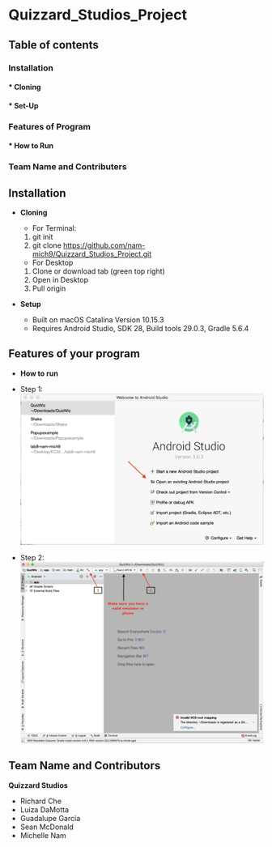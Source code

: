 # Quizzard_Studios_Project

## Table of contents
 ### Installation
  ####  * Cloning
  ####  * Set-Up
 ### Features of Program
  ####  * How to Run
 ### Team Name and Contributers


## Installation
* **Cloning**
  * For Terminal:
  1. git init
  2. git clone https://github.com/nam-mich9/Quizzard_Studios_Project.git
  
  
  * For Desktop
  1. Clone or download tab (green top right)
  2. Open in Desktop
  3. Pull origin

* **Setup**
  * Built on macOS Catalina Version 10.15.3
  * Requires Android Studio, SDK 28, Build tools 29.0.3, Gradle 5.6.4

## Features of your program
* **How to run**
 * Step 1:
![Image of Step 1](https://github.com/nam-mich9/Quizzard_Studios_Project/blob/master/Step%201.png)

 * Step 2:
![Image of Step 2](https://github.com/nam-mich9/Quizzard_Studios_Project/blob/master/Step%202.png)


## Team Name and Contributors
**Quizzard Studios**
 * Richard Che
 * Luiza DaMotta
 * Guadalupe Garcia
 * Sean McDonald
 * Michelle Nam
  


